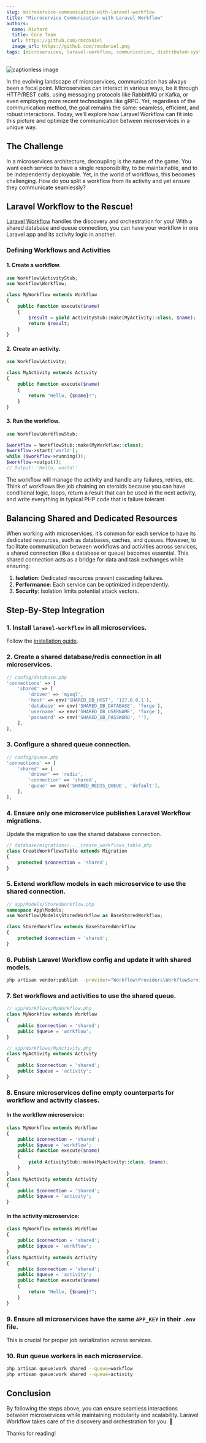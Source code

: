 ```yaml
---
slug: microservice-communication-with-laravel-workflow
title: "Microservice Communication with Laravel Workflow"
authors:
  name: Richard
  title: Core Team
  url: https://github.com/rmcdaniel
  image_url: https://github.com/rmcdaniel.png
tags: [microservices, laravel-workflow, communication, distributed-systems]
---
```


![captionless image](https://miro.medium.com/v2/resize:fit:1400/format:webp/1*nCy08NPtCpERqC09SVBFfg.jpeg)

In the evolving landscape of microservices, communication has always been a focal point. Microservices can interact in various ways, be it through HTTP/REST calls, using messaging protocols like RabbitMQ or Kafka, or even employing more recent technologies like gRPC. Yet, regardless of the communication method, the goal remains the same: seamless, efficient, and robust interactions. Today, we’ll explore how Laravel Workflow can fit into this picture and optimize the communication between microservices in a unique way.

## The Challenge

In a microservices architecture, decoupling is the name of the game. You want each service to have a single responsibility, to be maintainable, and to be independently deployable. Yet, in the world of workflows, this becomes challenging. How do you split a workflow from its activity and yet ensure they communicate seamlessly?

## Laravel Workflow to the Rescue!

[Laravel Workflow](https://github.com/laravel-workflow/laravel-workflow) handles the discovery and orchestration for you! With a shared database and queue connection, you can have your workflow in one Laravel app and its activity logic in another.

### Defining Workflows and Activities

#### 1. Create a workflow.
```php
use Workflow\ActivityStub;
use Workflow\Workflow;

class MyWorkflow extends Workflow
{
    public function execute($name)
    {
        $result = yield ActivityStub::make(MyActivity::class, $name);
        return $result;
    }
}
```

#### 2. Create an activity.
```php
use Workflow\Activity;

class MyActivity extends Activity
{
    public function execute($name)
    {
        return "Hello, {$name}!";
    }
}
```

#### 3. Run the workflow.
```php
use Workflow\WorkflowStub;

$workflow = WorkflowStub::make(MyWorkflow::class);
$workflow->start('world');
while ($workflow->running());
$workflow->output();
// Output: 'Hello, world!'
```

The workflow will manage the activity and handle any failures, retries, etc. Think of workflows like job chaining on steroids because you can have conditional logic, loops, return a result that can be used in the next activity, and write everything in typical PHP code that is failure tolerant.

## Balancing Shared and Dedicated Resources

When working with microservices, it’s common for each service to have its dedicated resources, such as databases, caches, and queues. However, to facilitate communication between workflows and activities across services, a shared connection (like a database or queue) becomes essential. This shared connection acts as a bridge for data and task exchanges while ensuring:

1. **Isolation**: Dedicated resources prevent cascading failures.
2. **Performance**: Each service can be optimized independently.
3. **Security**: Isolation limits potential attack vectors.

## Step-By-Step Integration

### 1. Install `laravel-workflow` in all microservices.
Follow the [installation guide](https://laravel-workflow.com/docs/installation/).

### 2. Create a shared database/redis connection in all microservices.
```php
// config/database.php
'connections' => [
    'shared' => [
        'driver' => 'mysql',
        'host' => env('SHARED_DB_HOST', '127.0.0.1'),
        'database' => env('SHARED_DB_DATABASE', 'forge'),
        'username' => env('SHARED_DB_USERNAME', 'forge'),
        'password' => env('SHARED_DB_PASSWORD', ''),
    ],
],
```

### 3. Configure a shared queue connection.
```php
// config/queue.php
'connections' => [
    'shared' => [
        'driver' => 'redis',
        'connection' => 'shared',
        'queue' => env('SHARED_REDIS_QUEUE', 'default'),
    ],
],
```

### 4. Ensure only one microservice publishes Laravel Workflow migrations.
Update the migration to use the shared database connection.
```php
// database/migrations/..._create_workflows_table.php
class CreateWorkflowsTable extends Migration
{
    protected $connection = 'shared';
}
```

### 5. Extend workflow models in each microservice to use the shared connection.
```php
// app/Models/StoredWorkflow.php
namespace App\Models;
use Workflow\Models\StoredWorkflow as BaseStoredWorkflow;

class StoredWorkflow extends BaseStoredWorkflow
{
    protected $connection = 'shared';
}
```

### 6. Publish Laravel Workflow config and update it with shared models.
```sh
php artisan vendor:publish --provider="Workflow\Providers\WorkflowServiceProvider" --tag="config"
```

### 7. Set workflows and activities to use the shared queue.
```php
// app/Workflows/MyWorkflow.php
class MyWorkflow extends Workflow
{
    public $connection = 'shared';
    public $queue = 'workflow';
}
```
```php
// app/Workflows/MyActivity.php
class MyActivity extends Activity
{
    public $connection = 'shared';
    public $queue = 'activity';
}
```

### 8. Ensure microservices define empty counterparts for workflow and activity classes.
#### In the workflow microservice:
```php
class MyWorkflow extends Workflow
{
    public $connection = 'shared';
    public $queue = 'workflow';
    public function execute($name)
    {
        yield ActivityStub::make(MyActivity::class, $name);
    }
}
class MyActivity extends Activity
{
    public $connection = 'shared';
    public $queue = 'activity';
}
```

#### In the activity microservice:
```php
class MyWorkflow extends Workflow
{
    public $connection = 'shared';
    public $queue = 'workflow';
}
class MyActivity extends Activity
{
    public $connection = 'shared';
    public $queue = 'activity';
    public function execute($name)
    {
        return "Hello, {$name}!";
    }
}
```

### 9. Ensure all microservices have the same `APP_KEY` in their `.env` file.
This is crucial for proper job serialization across services.

### 10. Run queue workers in each microservice.
```sh
php artisan queue:work shared --queue=workflow
php artisan queue:work shared --queue=activity
```

## Conclusion
By following the steps above, you can ensure seamless interactions between microservices while maintaining modularity and scalability. Laravel Workflow takes care of the discovery and orchestration for you. 🚀

Thanks for reading!

